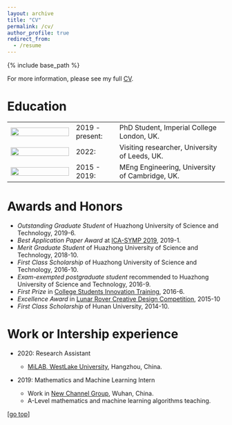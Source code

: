 ```yaml
---
layout: archive
title: "CV"
permalink: /cv/
author_profile: true
redirect_from:
  - /resume
---
```


{% include base_path %}

For more information, please see my full [CV](https://dchappell2203.github.io/files/CV_Academic.pdf).

Education
======
<table style="width: 100%; border: 0px solid white;" cellspacing="0" cellpadding="0">
  <tr>
    <td width="30%"><img src="https://dchappell2203.github.io//images/imperial_logo.png" width="100%"></td>
    <td width="20%">2019 - present:</td>
    <td width="50%">PhD Student, Imperial College London, UK.</td>
  </tr>
  <tr>
    <td><img src="https://dchappell2203.github.io//images/leeds_logo.jpg" align="left" width="100%"></td>
    <td>2022:</td>
    <td>Visiting researcher, University of Leeds, UK.</td>
  </tr>
  <tr>
    <td><img src="https://dchappell2203.github.io//images/cambridge_logo.jpg" align="left" width="100%"></td>
<td>2015 - 2019:</td>
    <td>MEng Engineering, University of Cambridge, UK.</td>
  </tr>
</table>

Awards and Honors
======  
* *Outstanding Graduate Student* of Huazhong University of Science and Technology, 2019-6.
* *Best Application Paper Award* at [ICA-SYMP 2019](https://site.ieee.org/thailand-css/ica-symp-2019/), 2019-1.
* *Merit Graduate Student* of Huazhong University of Science and Technology, 2018-10.
* *First Class Scholarship* of Huazhong University of Science and Technology, 2016-10.
* *Exam-exempted postgraduate student* recommended to Huazhong University of Science and Technology, 2016-9.
* *First Prize* in [College Students Innovation Training](http://jwc.hnu.edu.cn/cxcy/SITjh.htm), 2016-6.
* *Excellence Award* in [Lunar Rover Creative Design Competition](http://www.cose.edu.cn/info/1037/1255.htm#), 2015-10
* *First Class Scholarship* of Hunan University, 2014-10.

Work or Intership experience
======
* 2020: Research Assistant
  * [MiLAB, WestLake University](https://en.westlake.edu.cn/), Hangzhou, China.

* 2019: Mathematics and Machine Learning Intern
  * Work in [New Channel Group](https://wh.xhd.cn/), Wuhan, China.
  * A-Level mathematics and machine learning algorithms teaching.

[[go top](https://colin-kelinli.github.io/cv/)]  
